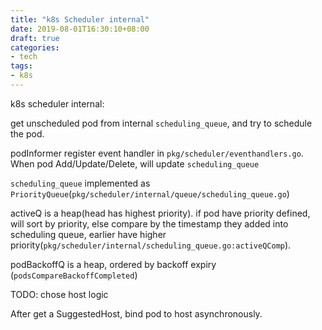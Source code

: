 ```yaml
---
title: "k8s Scheduler internal"
date: 2019-08-01T16:30:10+08:00
draft: true
categories:
- tech
tags:
- k8s
---
```


k8s scheduler internal:

get unscheduled pod from internal `scheduling_queue`, and try to schedule the pod.

podInformer register event handler in `pkg/scheduler/eventhandlers.go`. When pod Add/Update/Delete, will update `scheduling_queue`

`scheduling_queue` implemented as `PriorityQueue`(`pkg/scheduler/internal/queue/scheduling_queue.go`)

activeQ is a heap(head has highest priority). if pod have priority defined, will sort by priority, else compare by the timestamp they
added into scheduling queue, earlier have higher priority(`pkg/scheduler/internal/scheduling_queue.go:activeQComp`).

podBackoffQ is a heap, ordered by backoff expiry (`podsCompareBackoffCompleted`)


TODO: chose host logic

After get a SuggestedHost, bind pod to host asynchronously.



